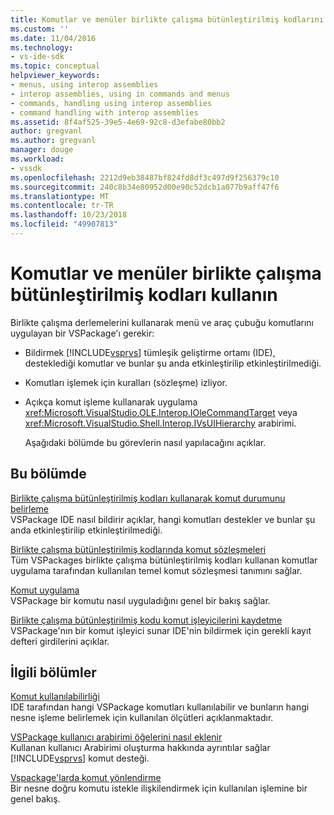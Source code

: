 ```yaml
---
title: Komutlar ve menüler birlikte çalışma bütünleştirilmiş kodlarını kullanan | Microsoft Docs
ms.custom: ''
ms.date: 11/04/2016
ms.technology:
- vs-ide-sdk
ms.topic: conceptual
helpviewer_keywords:
- menus, using interop assemblies
- interop assemblies, using in commands and menus
- commands, handling using interop assemblies
- command handling with interop assemblies
ms.assetid: 8f4af525-39e5-4e69-92c8-d3efabe80bb2
author: gregvanl
ms.author: gregvanl
manager: douge
ms.workload:
- vssdk
ms.openlocfilehash: 2212d9eb38487bf824fd8df3c497d9f256379c10
ms.sourcegitcommit: 240c8b34e80952d00e90c52dcb1a077b9aff47f6
ms.translationtype: MT
ms.contentlocale: tr-TR
ms.lasthandoff: 10/23/2018
ms.locfileid: "49907813"
---
```

# <a name="commands-and-menus-that-use-interop-assemblies"></a>Komutlar ve menüler birlikte çalışma bütünleştirilmiş kodları kullanın
Birlikte çalışma derlemelerini kullanarak menü ve araç çubuğu komutlarını uygulayan bir VSPackage'ı gerekir:  
  
- Bildirmek [!INCLUDE[vsprvs](../../code-quality/includes/vsprvs_md.md)] tümleşik geliştirme ortamı (IDE), desteklediği komutlar ve bunlar şu anda etkinleştirilip etkinleştirilmediği.  
  
- Komutları işlemek için kuralları (sözleşme) izliyor.  
  
- Açıkça komut işleme kullanarak uygulama <xref:Microsoft.VisualStudio.OLE.Interop.IOleCommandTarget> veya <xref:Microsoft.VisualStudio.Shell.Interop.IVsUIHierarchy> arabirimi.  
  
  Aşağıdaki bölümde bu görevlerin nasıl yapılacağını açıklar.  
  
## <a name="in-this-section"></a>Bu bölümde  
 [Birlikte çalışma bütünleştirilmiş kodları kullanarak komut durumunu belirleme](../../extensibility/internals/determining-command-status-by-using-interop-assemblies.md)  
 VSPackage IDE nasıl bildirir açıklar, hangi komutları destekler ve bunlar şu anda etkinleştirilip etkinleştirilmediği.  
  
 [Birlikte çalışma bütünleştirilmiş kodlarında komut sözleşmeleri](../../extensibility/internals/command-contracts-in-interop-assemblies.md)  
 Tüm VSPackages birlikte çalışma bütünleştirilmiş kodları kullanan komutlar uygulama tarafından kullanılan temel komut sözleşmesi tanımını sağlar.
  
 [Komut uygulama](../../extensibility/internals/command-implementation.md)  
 VSPackage bir komutu nasıl uyguladığını genel bir bakış sağlar.  
  
 [Birlikte çalışma bütünleştirilmiş kodu komut işleyicilerini kaydetme](../../extensibility/internals/registering-interop-assembly-command-handlers.md)  
 VSPackage'nın bir komut işleyici sunar IDE'nin bildirmek için gerekli kayıt defteri girdilerini açıklar.  
  
## <a name="related-sections"></a>İlgili bölümler  
 [Komut kullanılabilirliği](../../extensibility/internals/command-availability.md)  
 IDE tarafından hangi VSPackage komutları kullanılabilir ve bunların hangi nesne işleme belirlemek için kullanılan ölçütleri açıklanmaktadır.  
  
 [VSPackage kullanıcı arabirimi öğelerini nasıl eklenir](../../extensibility/internals/how-vspackages-add-user-interface-elements.md)  
 Kullanan kullanıcı Arabirimi oluşturma hakkında ayrıntılar sağlar [!INCLUDE[vsprvs](../../code-quality/includes/vsprvs_md.md)] komut desteği.  
  
 [Vspackage'larda komut yönlendirme](../../extensibility/internals/command-routing-in-vspackages.md)  
 Bir nesne doğru komutu istekle ilişkilendirmek için kullanılan işlemine bir genel bakış.